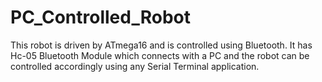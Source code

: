 # PC_Controlled_Robot
This robot is driven by ATmega16 and is controlled using Bluetooth. It has Hc-05 Bluetooth Module which connects with a PC and the robot can be controlled accordingly using any Serial Terminal application.
